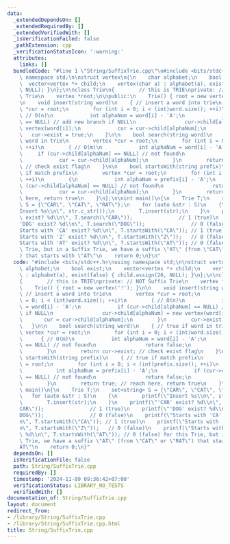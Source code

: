 ```yaml
---
data:
  _extendedDependsOn: []
  _extendedRequiredBy: []
  _extendedVerifiedWith: []
  _isVerificationFailed: false
  _pathExtension: cpp
  _verificationStatusIcon: ':warning:'
  attributes:
    links: []
  bundledCode: "#line 1 \"String/SuffixTrie.cpp\"\n#include <bits/stdc++.h>\nusing\
    \ namespace std;\n\nstruct vertex\n{\n    char alphabet;\n    bool exist;\n  \
    \  vector<vertex *> child;\n    vertex(char a) : alphabet(a), exist(false) { child.assign(26,\
    \ NULL); }\n};\n\nclass Trie\n{        // this is TRIE\nprivate: // NOT Suffix\
    \ Trie\n    vertex *root;\n\npublic:\n    Trie() { root = new vertex('!'); }\n\
    \n    void insert(string word)\n    { // insert a word into trie\n        vertex\
    \ *cur = root;\n        for (int i = 0; i < (int)word.size(); ++i)\n        {\
    \ // O(n)\n            int alphaNum = word[i] - 'A';\n            if (cur->child[alphaNum]\
    \ == NULL) // add new branch if NULL\n                cur->child[alphaNum] = new\
    \ vertex(word[i]);\n            cur = cur->child[alphaNum];\n        }\n     \
    \   cur->exist = true;\n    }\n\n    bool search(string word)\n    { // true if\
    \ word in trie\n        vertex *cur = root;\n        for (int i = 0; i < (int)word.size();\
    \ ++i)\n        { // O(m)\n            int alphaNum = word[i] - 'A';\n       \
    \     if (cur->child[alphaNum] == NULL) // not found\n                return false;\n\
    \            cur = cur->child[alphaNum];\n        }\n        return cur->exist;\
    \ // check exist flag\n    }\n\n    bool startsWith(string prefix)\n    { // true\
    \ if match prefix\n        vertex *cur = root;\n        for (int i = 0; i < (int)prefix.size();\
    \ ++i)\n        {\n            int alphaNum = prefix[i] - 'A';\n            if\
    \ (cur->child[alphaNum] == NULL) // not found\n                return false;\n\
    \            cur = cur->child[alphaNum];\n        }\n        return true; // reach\
    \ here, return true\n    }\n};\n\nint main()\n{\n    Trie T;\n    set<string>\
    \ S = {\"CAR\", \"CAT\", \"RAT\"};\n    for (auto &str : S)\n    {\n        printf(\"\
    Insert %s\\n\", str.c_str());\n        T.insert(str);\n    }\n    printf(\"'CAR'\
    \ exist? %d\\n\", T.search(\"CAR\"));               // 1 (true)\n    printf(\"\
    'DOG' exist? %d\\n\", T.search(\"DOG\"));               // 0 (false)\n    printf(\"\
    Starts with 'CA' exist? %d\\n\", T.startsWith(\"CA\")); // 1 (true)\n    printf(\"\
    Starts with 'Z' exist? %d\\n\", T.startsWith(\"Z\"));   // 0 (false)\n    printf(\"\
    Starts with 'AT' exist? %d\\n\", T.startsWith(\"AT\")); // 0 (false) for this\
    \ Trie, but in a Suffix Trie, we have a suffix \"AT\" (from \"CAT\" or \"RAT\"\
    ) that starts with \"AT\"\n    return 0;\n}\n"
  code: "#include <bits/stdc++.h>\nusing namespace std;\n\nstruct vertex\n{\n    char\
    \ alphabet;\n    bool exist;\n    vector<vertex *> child;\n    vertex(char a)\
    \ : alphabet(a), exist(false) { child.assign(26, NULL); }\n};\n\nclass Trie\n\
    {        // this is TRIE\nprivate: // NOT Suffix Trie\n    vertex *root;\n\npublic:\n\
    \    Trie() { root = new vertex('!'); }\n\n    void insert(string word)\n    {\
    \ // insert a word into trie\n        vertex *cur = root;\n        for (int i\
    \ = 0; i < (int)word.size(); ++i)\n        { // O(n)\n            int alphaNum\
    \ = word[i] - 'A';\n            if (cur->child[alphaNum] == NULL) // add new branch\
    \ if NULL\n                cur->child[alphaNum] = new vertex(word[i]);\n     \
    \       cur = cur->child[alphaNum];\n        }\n        cur->exist = true;\n \
    \   }\n\n    bool search(string word)\n    { // true if word in trie\n       \
    \ vertex *cur = root;\n        for (int i = 0; i < (int)word.size(); ++i)\n  \
    \      { // O(m)\n            int alphaNum = word[i] - 'A';\n            if (cur->child[alphaNum]\
    \ == NULL) // not found\n                return false;\n            cur = cur->child[alphaNum];\n\
    \        }\n        return cur->exist; // check exist flag\n    }\n\n    bool\
    \ startsWith(string prefix)\n    { // true if match prefix\n        vertex *cur\
    \ = root;\n        for (int i = 0; i < (int)prefix.size(); ++i)\n        {\n \
    \           int alphaNum = prefix[i] - 'A';\n            if (cur->child[alphaNum]\
    \ == NULL) // not found\n                return false;\n            cur = cur->child[alphaNum];\n\
    \        }\n        return true; // reach here, return true\n    }\n};\n\nint\
    \ main()\n{\n    Trie T;\n    set<string> S = {\"CAR\", \"CAT\", \"RAT\"};\n \
    \   for (auto &str : S)\n    {\n        printf(\"Insert %s\\n\", str.c_str());\n\
    \        T.insert(str);\n    }\n    printf(\"'CAR' exist? %d\\n\", T.search(\"\
    CAR\"));               // 1 (true)\n    printf(\"'DOG' exist? %d\\n\", T.search(\"\
    DOG\"));               // 0 (false)\n    printf(\"Starts with 'CA' exist? %d\\\
    n\", T.startsWith(\"CA\")); // 1 (true)\n    printf(\"Starts with 'Z' exist? %d\\\
    n\", T.startsWith(\"Z\"));   // 0 (false)\n    printf(\"Starts with 'AT' exist?\
    \ %d\\n\", T.startsWith(\"AT\")); // 0 (false) for this Trie, but in a Suffix\
    \ Trie, we have a suffix \"AT\" (from \"CAT\" or \"RAT\") that starts with \"\
    AT\"\n    return 0;\n}"
  dependsOn: []
  isVerificationFile: false
  path: String/SuffixTrie.cpp
  requiredBy: []
  timestamp: '2024-11-09 09:36:42+07:00'
  verificationStatus: LIBRARY_NO_TESTS
  verifiedWith: []
documentation_of: String/SuffixTrie.cpp
layout: document
redirect_from:
- /library/String/SuffixTrie.cpp
- /library/String/SuffixTrie.cpp.html
title: String/SuffixTrie.cpp
---
```

